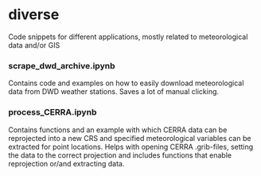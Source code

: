 # diverse
Code snippets for different applications, mostly related to meteorological data and/or GIS


### scrape_dwd_archive.ipynb
Contains code and examples on how to easily download meteorological data from DWD weather stations.
Saves a lot of manual clicking.

### process_CERRA.ipynb
Contains functions and an example with which CERRA data can be reprojected into a new CRS and specified meteorological variables can be extracted for point locations.
Helps with opening CERRA .grib-files, setting the data to the correct projection and includes functions that enable reprojection or/and extracting data.
